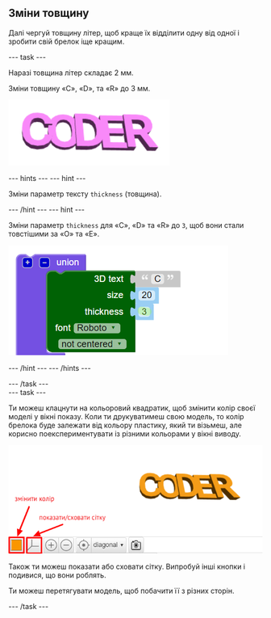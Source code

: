 ## Зміни товщину

Далі чергуй товщину літер, щоб краще їх відділити одну від одної і зробити свій брелок іще кращим.

--- task ---

Наразі товщина літер складає 2 мм.

Зміни товщину «C», «D», та «R» до 3 мм.

![знімок екрана](images/coder-finished.png)

--- hints --- --- hint ---

Зміни параметр тексту `thickness` (товщина).

--- /hint --- --- hint ---

Зміни параметр `thickness` для «C», «D» та «R» до `3`, щоб вони стали товстішими за «O» та «E».

![знімок екрана](images/coder-thickness.png)

--- /hint --- --- /hints ---

--- /task ---   
--- task ---

Ти можеш клацнути на кольоровий квадратик, щоб змінити колір своєї моделі у вікні показу. Коли ти друкуватимеш свою модель, то колір брелока буде залежати від кольору пластику, який ти візьмеш, але корисно поекспериментувати із різними кольорами у вікні виводу.

![знімок екрана](images/coder-colour.png)

Також ти можеш показати або сховати сітку. Випробуй інші кнопки і подивися, що вони роблять.

Ти можеш перетягувати модель, щоб побачити її з різних сторін.

--- /task ---
